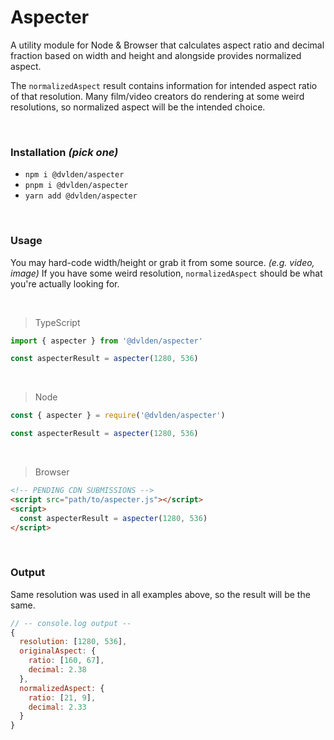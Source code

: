 # Aspecter
A utility module for Node & Browser that calculates aspect ratio and decimal fraction based on width and height and alongside provides normalized aspect.

The `normalizedAspect` result contains information for intended aspect ratio of that resolution.
Many film/video creators do rendering at some weird resolutions, so normalized aspect will be the intended choice.

<br>

### Installation _(pick one)_
- `npm i @dvlden/aspecter`
- `pnpm i @dvlden/aspecter`
- `yarn add @dvlden/aspecter`

<br>

### Usage

You may hard-code width/height or grab it from some source. _(e.g. video, image)_
If you have some weird resolution, `normalizedAspect` should be what you're actually looking for.

<br>

> TypeScript

```ts
import { aspecter } from '@dvlden/aspecter'

const aspecterResult = aspecter(1280, 536)
```

<br>

> Node

```js
const { aspecter } = require('@dvlden/aspecter')

const aspecterResult = aspecter(1280, 536)
```

<br>

> Browser

```html
<!-- PENDING CDN SUBMISSIONS -->
<script src="path/to/aspecter.js"></script>
<script>
  const aspecterResult = aspecter(1280, 536)
</script>
```

<br>

### Output

Same resolution was used in all examples above, so the result will be the same.

```js
// -- console.log output --
{
  resolution: [1280, 536],
  originalAspect: {
    ratio: [160, 67],
    decimal: 2.38
  },
  normalizedAspect: {
    ratio: [21, 9],
    decimal: 2.33
  }
}
```

